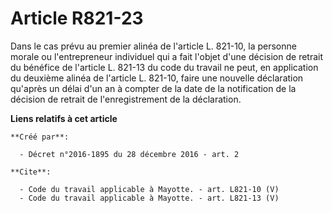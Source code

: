 # Article R821-23

Dans le cas prévu au premier alinéa de l'article L. 821-10, la personne morale ou l'entrepreneur individuel qui a fait
l'objet d'une décision de retrait du bénéfice de l'article L. 821-13 du code du travail ne peut, en application du deuxième
alinéa de l'article L. 821-10, faire une nouvelle déclaration qu'après un délai d'un an à compter de la date de la
notification de la décision de retrait de l'enregistrement de la déclaration.

**Liens relatifs à cet article**

	**Créé par**:

	  - Décret n°2016-1895 du 28 décembre 2016 - art. 2

	**Cite**:

	  - Code du travail applicable à Mayotte. - art. L821-10 (V)
	  - Code du travail applicable à Mayotte. - art. L821-13 (V)
